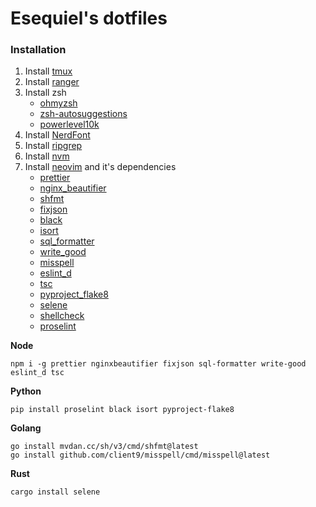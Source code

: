 # Esequiel's dotfiles

### Installation

1. Install [tmux](https://github.com/tmux/tmux#installation)
1. Install [ranger](https://github.com/ranger/ranger#installing)
1. Install zsh
   - [ohmyzsh](https://github.com/ohmyzsh/ohmyzsh)
   - [zsh-autosuggestions](https://github.com/zsh-users/zsh-autosuggestions)
   - [powerlevel10k](https://github.com/romkatv/powerlevel10k)
1. Install [NerdFont](https://www.nerdfonts.com/font-downloads)
1. Install [ripgrep](https://github.com/BurntSushi/ripgrep)
1. Install [nvm](https://github.com/nvm-sh/nvm#installing-and-updating)
1. Install [neovim](https://github.com/neovim/neovim/wiki/Building-Neovim#quick-start) and it's dependencies
   - [prettier](https://github.com/prettier/prettier)
   - [nginx_beautifier](https://github.com/vasilevich/nginxbeautifier)
   - [shfmt](https://github.com/mvdan/sh)
   - [fixjson](https://github.com/rhysd/fixjson)
   - [black](https://github.com/psf/black)
   - [isort](https://github.com/PyCQA/isort)
   - [sql_formatter](https://github.com/sql-formatter-org/sql-formatter)
   - [write_good](https://github.com/btford/write-good)
   - [misspell](https://github.com/client9/misspell)
   - [eslint_d](https://github.com/mantoni/eslint_d.js)
   - [tsc](https://www.typescriptlang.org/docs/handbook/compiler-options.html)
   - [pyproject_flake8](https://github.com/csachs/pyproject-flake8)
   - [selene](https://kampfkarren.github.io/selene/)
   - [shellcheck](https://www.shellcheck.net/)
   - [proselint](https://github.com/amperser/proselint)

**Node**

```shell
npm i -g prettier nginxbeautifier fixjson sql-formatter write-good eslint_d tsc
```

**Python**

```shell
pip install proselint black isort pyproject-flake8
```

**Golang**

```shell
go install mvdan.cc/sh/v3/cmd/shfmt@latest
go install github.com/client9/misspell/cmd/misspell@latest
```

**Rust**

```shell
cargo install selene
```
